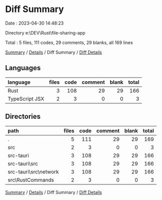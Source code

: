 # Diff Summary

Date : 2023-04-30 14:48:23

Directory e:\\DEV\\Rust\\file-sharing-app

Total : 5 files,  111 codes, 29 comments, 29 blanks, all 169 lines

[Summary](results.md) / [Details](details.md) / Diff Summary / [Diff Details](diff-details.md)

## Languages
| language | files | code | comment | blank | total |
| :--- | ---: | ---: | ---: | ---: | ---: |
| Rust | 3 | 108 | 29 | 29 | 166 |
| TypeScript JSX | 2 | 3 | 0 | 0 | 3 |

## Directories
| path | files | code | comment | blank | total |
| :--- | ---: | ---: | ---: | ---: | ---: |
| . | 5 | 111 | 29 | 29 | 169 |
| src | 2 | 3 | 0 | 0 | 3 |
| src-tauri | 3 | 108 | 29 | 29 | 166 |
| src-tauri\\src | 3 | 108 | 29 | 29 | 166 |
| src-tauri\\src\\network | 3 | 108 | 29 | 29 | 166 |
| src\\RustCommands | 2 | 3 | 0 | 0 | 3 |

[Summary](results.md) / [Details](details.md) / Diff Summary / [Diff Details](diff-details.md)